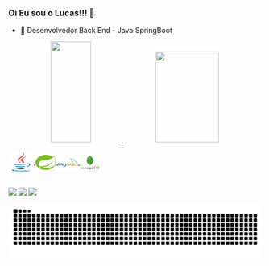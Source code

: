 ### Oi Eu sou o Lucas!!! 👋

- 🌱 Desenvolvedor Back End - Java SpringBoot

<div align="center">
  <a href="https://github.com/lucaseduardo76/">
  <span>
  <img height="200em" width="40%" src="https://github-readme-stats.vercel.app/api?username=lucaseduardo76&show_icons=true&theme=dark"
    media="(prefers-color-scheme: dark)"/>
    
  <img height="180em" width="50%" src="https://github-readme-stats.vercel.app/api/top-langs/?username=lucaseduardo76&layout=compact&langs_count=7&theme=transparent"/>
  </span>
</div>

<div style="display: inline_block"><br>
  <img align="center" alt="Lucas-java" height="40" width="50" src="https://raw.githubusercontent.com/devicons/devicon/6910f0503efdd315c8f9b858234310c06e04d9c0/icons/java/java-original.svg">
   <img align="center" alt="Lucas-java" height="30" width="40" src="https://raw.githubusercontent.com/devicons/devicon/6910f0503efdd315c8f9b858234310c06e04d9c0/icons/spring/spring-original.svg">
  <img align="center" alt="Lucas-java" height="30" width="40" src="https://raw.githubusercontent.com/devicons/devicon/ca28c779441053191ff11710fe24a9e6c23690d6/icons/mysql/mysql-original-wordmark.svg">
  <img align="center" alt="Lucas-java" height="30" width="40" src="https://github.com/devicons/devicon/raw/refs/heads/master/icons/mongodb/mongodb-original-wordmark.svg">
 </div>

##

<div> 
  <a href="https://www.linkedin.com/in/lucas-eduardo-silva-071417244/" target="_blank"><img src="https://img.shields.io/badge/-LinkedIn-%230077B5?style=for-the-badge&logo=linkedin&logoColor=white" target="_blank"></a> 
  <a href="https://www.instagram.com/lucas_eduardo76/" target="_blank"><img src="https://img.shields.io/badge/-Instagram-%23E4405F?style=for-the-badge&logo=instagram&logoColor=white" target="_blank"></a>
  <a href = "mailto:ilucasesds@gmail.com"><img src="https://img.shields.io/badge/-Gmail-%23333?style=for-the-badge&logo=gmail&logoColor=white" target="_blank"></a>

 
</div>

<div style="text-align: center;">

  ![Snake animation](https://raw.githubusercontent.com/lucaseduardo76/lucaseduardo76/output/github-contribution-grid-snake-dark.svg)
  
</div>

